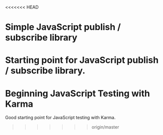 <<<<<<< HEAD
# Simple JavaScript publish / subscribe library
Starting point for JavaScript publish / subscribe library.  
=======
# Beginning JavaScript Testing with Karma
Good starting point for JavaScript testing with Karma.  
>>>>>>> origin/master

